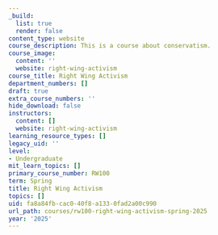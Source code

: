 ```yaml
---
_build:
  list: true
  render: false
content_type: website
course_description: This is a course about conservatism.
course_image:
  content: ''
  website: right-wing-activism
course_title: Right Wing Activism
department_numbers: []
draft: true
extra_course_numbers: ''
hide_download: false
instructors:
  content: []
  website: right-wing-activism
learning_resource_types: []
legacy_uid: ''
level:
- Undergraduate
mit_learn_topics: []
primary_course_number: RW100
term: Spring
title: Right Wing Activism
topics: []
uid: fa8a84fb-cac0-40f8-a133-0fad2a00c990
url_path: courses/rw100-right-wing-activism-spring-2025
year: '2025'
---
```

